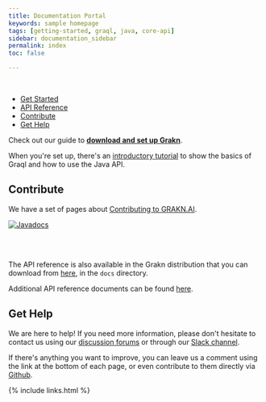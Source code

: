```yaml
---
title: Documentation Portal
keywords: sample homepage
tags: [getting-started, graql, java, core-api]
sidebar: documentation_sidebar
permalink: index
toc: false

---
```

<br />
<ul id="profileTabs" class="nav nav-tabs">
    <li class="active"><a href="#getstarted" data-toggle="tab">Get Started</a></li>
    <li><a href="#apireference" data-toggle="tab">API Reference</a></li>
    <li><a href="#contribute" data-toggle="tab">Contribute</a></li>
    <li><a href="#gethelp" data-toggle="tab">Get Help</a></li>
</ul>
  <div class="tab-content">
<div role="tabpanel" class="tab-pane active" id="getstarted">
<p>Check out our guide to <b><a href="./docs/get-started/setup-guide">download and set up Grakn</a></b>.</p>
<p>When you're set up, there's an <a href="./docs/get-started/quickstart-tutorial">introductory tutorial</a> to show the basics of Graql and how to use the Java API.</p>
</div>

<div role="tabpanel" class="tab-pane" id="contribute">
    <h2>Contribute</h2>
    <p>We have a set of pages about <a href="./contributors/index.html">Contributing to GRAKN.AI</a>.</p></div>

<div role="tabpanel" class="tab-pane" id="apireference">

<a href="https://javadoc.io/doc/ai.grakn/grakn"><img src="https://javadoc.io/badge/ai.grakn/grakn.svg" alt="Javadocs"></a>

<br /> <br />
<p>The API reference is also available in the Grakn distribution that you can download from <a href="./docs/get-started/setup-guide">here</a>, in the <code>docs</code> directory.</p>
    <p>Additional API reference documents can be found <a target="_blank" href="./docs/api-references/rest-api">here</a>. </p>
</div>

<div role="tabpanel" class="tab-pane" id="gethelp">
    <h2>Get Help</h2>
    <p>We are here to help! If you need more information, please don't hesitate to contact us using our <a target="_blank" href="http://discuss.grakn.ai">discussion forums</a> or through our <a target="_blank" href="https://grakn.ai/slack">Slack channel</a>.</p>
<p>If there's anything you want to improve, you can leave us a comment using the link at the bottom of each page, or even contribute to them directly via <a target="_blank" href="https://github.com/graknlabs/grakn/tree/master/docs">Github</a>.</p>
</div>
</div>



{% include links.html %}

